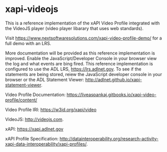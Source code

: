 # xapi-videojs
This  is a reference implementation of the xAPI Video Profile integrated with the VideoJS player (video player libarary that uses web standards). 

Visit https://www.nextsoftwaresolutions.com/xapi-video-profile-demo/ for a full demo with an LRS. 

More documentation will be provided as this reference implementation is improved. Enable the JavaScript/Developer Console in your browser view the log and what events are bing fired. This reference implementation is configured to use the ADL LRS, https://lrs.adlnet.gov. To see if the statements are being stored, reiew the JavaScript developer console in your browser or the ADL Statement Viewer: http://adlnet.github.io/xapi-statement-viewer. 

Video Profile Documentation: https://liveaspankaj.gitbooks.io/xapi-video-profile/content/

Video Profile IRI: https://w3id.org/xapi/video

VideoJS: http://videojs.com. 

xAPI: https://xapi.adlnet.gov 

xAPI Profile Specification: http://datainteroperability.org/research-activity-xapi-data-interoperability/xapi-profiles/. 
